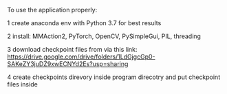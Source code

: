 To use the application properly:

1 create anaconda env with Python 3.7 for best results

2 install: MMAction2, PyTorch, OpenCV, PySimpleGui, PIL, threading

3 download checkpoint files from via this link: https://drive.google.com/drive/folders/1LdGjgcGp0-SAKeZY3juDZ9xwECNYd2Es?usp=sharing 

4 create checkpoints direvory inside program direcotry and put checkpoint files inside
